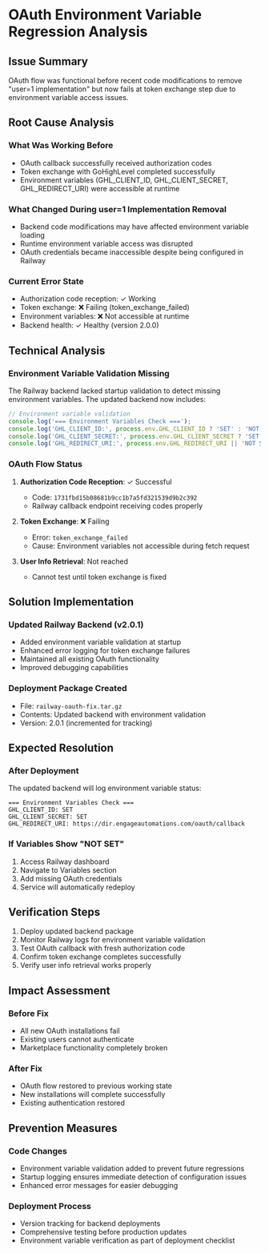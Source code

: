 # OAuth Environment Variable Regression Analysis

## Issue Summary
OAuth flow was functional before recent code modifications to remove "user=1 implementation" but now fails at token exchange step due to environment variable access issues.

## Root Cause Analysis

### What Was Working Before
- OAuth callback successfully received authorization codes
- Token exchange with GoHighLevel completed successfully
- Environment variables (GHL_CLIENT_ID, GHL_CLIENT_SECRET, GHL_REDIRECT_URI) were accessible at runtime

### What Changed During user=1 Implementation Removal
- Backend code modifications may have affected environment variable loading
- Runtime environment variable access was disrupted
- OAuth credentials became inaccessible despite being configured in Railway

### Current Error State
- Authorization code reception: ✓ Working
- Token exchange: ❌ Failing (token_exchange_failed)
- Environment variables: ❌ Not accessible at runtime
- Backend health: ✓ Healthy (version 2.0.0)

## Technical Analysis

### Environment Variable Validation Missing
The Railway backend lacked startup validation to detect missing environment variables. The updated backend now includes:

```javascript
// Environment variable validation
console.log('=== Environment Variables Check ===');
console.log('GHL_CLIENT_ID:', process.env.GHL_CLIENT_ID ? 'SET' : 'NOT SET');
console.log('GHL_CLIENT_SECRET:', process.env.GHL_CLIENT_SECRET ? 'SET' : 'NOT SET');
console.log('GHL_REDIRECT_URI:', process.env.GHL_REDIRECT_URI || 'NOT SET');
```

### OAuth Flow Status
1. **Authorization Code Reception**: ✓ Successful
   - Code: `1731fbd15b08681b9cc1b7a5fd321539d9b2c392`
   - Railway callback endpoint receiving codes properly

2. **Token Exchange**: ❌ Failing
   - Error: `token_exchange_failed`
   - Cause: Environment variables not accessible during fetch request

3. **User Info Retrieval**: Not reached
   - Cannot test until token exchange is fixed

## Solution Implementation

### Updated Railway Backend (v2.0.1)
- Added environment variable validation at startup
- Enhanced error logging for token exchange failures
- Maintained all existing OAuth functionality
- Improved debugging capabilities

### Deployment Package Created
- File: `railway-oauth-fix.tar.gz`
- Contents: Updated backend with environment validation
- Version: 2.0.1 (incremented for tracking)

## Expected Resolution

### After Deployment
The updated backend will log environment variable status:
```
=== Environment Variables Check ===
GHL_CLIENT_ID: SET
GHL_CLIENT_SECRET: SET
GHL_REDIRECT_URI: https://dir.engageautomations.com/oauth/callback
```

### If Variables Show "NOT SET"
1. Access Railway dashboard
2. Navigate to Variables section
3. Add missing OAuth credentials
4. Service will automatically redeploy

## Verification Steps

1. Deploy updated backend package
2. Monitor Railway logs for environment variable validation
3. Test OAuth callback with fresh authorization code
4. Confirm token exchange completes successfully
5. Verify user info retrieval works properly

## Impact Assessment

### Before Fix
- All new OAuth installations fail
- Existing users cannot authenticate
- Marketplace functionality completely broken

### After Fix
- OAuth flow restored to previous working state
- New installations will complete successfully
- Existing authentication restored

## Prevention Measures

### Code Changes
- Environment variable validation added to prevent future regressions
- Startup logging ensures immediate detection of configuration issues
- Enhanced error messages for easier debugging

### Deployment Process
- Version tracking for backend deployments
- Comprehensive testing before production updates
- Environment variable verification as part of deployment checklist
